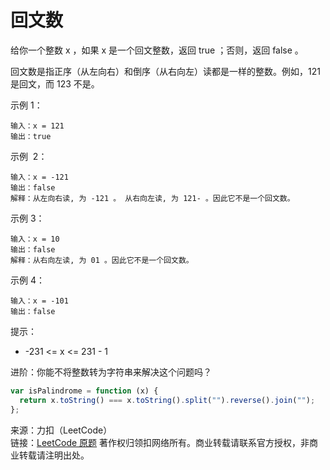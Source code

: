# 回文数

给你一个整数 x ，如果 x 是一个回文整数，返回 true ；否则，返回 false 。

回文数是指正序（从左向右）和倒序（从右向左）读都是一样的整数。例如，121 是回文，而 123 不是。

示例 1：

```text
输入：x = 121
输出：true
```

示例  2：

```text
输入：x = -121
输出：false
解释：从左向右读, 为 -121 。 从右向左读, 为 121- 。因此它不是一个回文数。
```

示例 3：

```text
输入：x = 10
输出：false
解释：从右向左读, 为 01 。因此它不是一个回文数。
```

示例 4：

```text
输入：x = -101
输出：false
```

提示：

- -231 <= x <= 231 - 1

进阶：你能不将整数转为字符串来解决这个问题吗？

```js
var isPalindrome = function (x) {
  return x.toString() === x.toString().split("").reverse().join("");
};
```

来源：力扣（LeetCode）  
链接：[LeetCode 原题](https://leetcode-cn.com/problems/palindrome-number)
著作权归领扣网络所有。商业转载请联系官方授权，非商业转载请注明出处。
